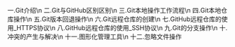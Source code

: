 一.Git介绍\n
二.Git与GitHub区别区别\n
三.Git本地操作工作流程\n
四.Git本地仓库操作\n
五.Git版本回退操作\n
六.Git远程仓库的创建\n
七.GitHub远程仓库的使用_HTTPS协议\n
八.GitHub远程仓库的使用_SSH协议\n
九.Git的分支操作\n
十.冲突的产生与解决\n
十一.图形化管理工具\n
十二.忽略文件操作